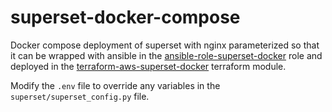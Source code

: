 # superset-docker-compose

Docker compose deployment of superset with nginx parameterized so that it can be wrapped with ansible in the [ansible-role-superset-docker](https://github.com/insight-infrastructure/ansible-role-superset-docker) role and deployed in the [terraform-aws-superset-docker](https://github.com/insight-infrastructure/terraform-aws-superset-docker) terraform module. 

Modify the `.env` file to override any variables in the `superset/superset_config.py` file. 

